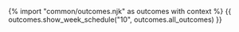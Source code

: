 {% import "common/outcomes.njk" as outcomes with context %}
{{ outcomes.show_week_schedule("10", outcomes.all_outcomes) }}